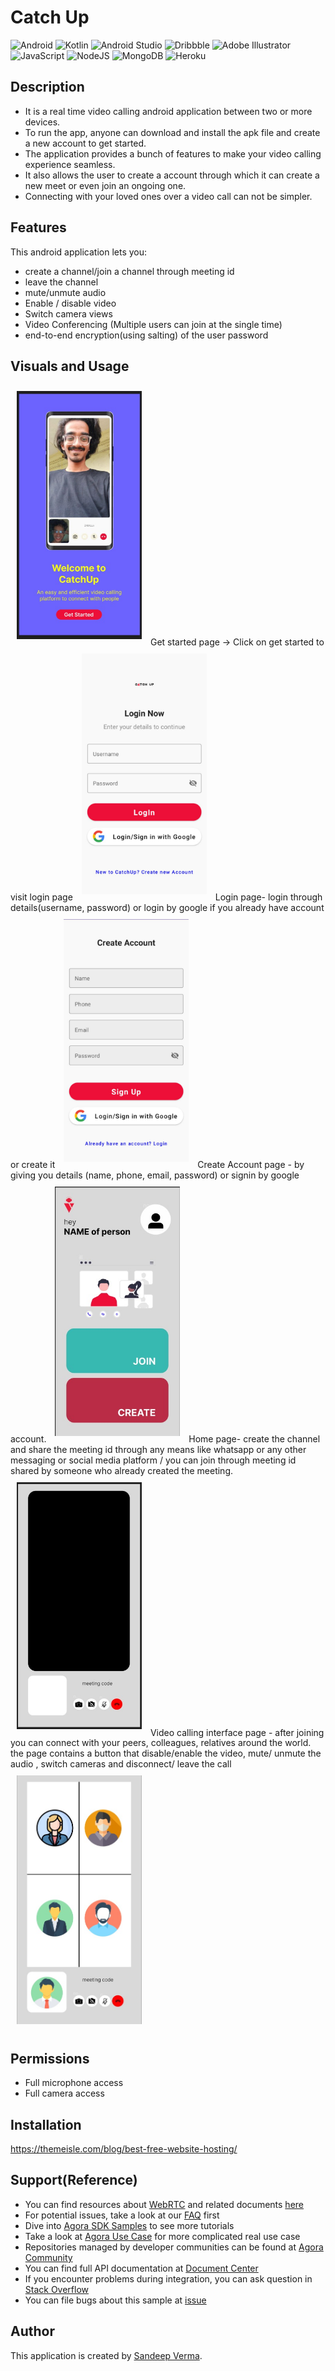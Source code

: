 # Catch Up

![Android](https://img.shields.io/badge/Android-3DDC84?style=for-the-badge&logo=android&logoColor=white)
![Kotlin](https://img.shields.io/badge/kotlin-%237F52FF.svg?style=for-the-badge&logo=kotlin&logoColor=white)
![Android Studio](https://img.shields.io/badge/Android%20Studio-3DDC84.svg?style=for-the-badge&logo=android-studio&logoColor=white)
![Dribbble](https://img.shields.io/badge/Dribbble-EA4C89?style=for-the-badge&logo=dribbble&logoColor=white)
![Adobe Illustrator](https://img.shields.io/badge/adobe%20illustrator-%23FF9A00.svg?style=for-the-badge&logo=adobe%20illustrator&logoColor=white)
![JavaScript](https://img.shields.io/badge/javascript-%23323330.svg?style=for-the-badge&logo=javascript&logoColor=%23F7DF1E)
![NodeJS](https://img.shields.io/badge/node.js-6DA55F?style=for-the-badge&logo=node.js&logoColor=white)
![MongoDB](https://img.shields.io/badge/MongoDB-%234ea94b.svg?style=for-the-badge&logo=mongodb&logoColor=white)
![Heroku](https://img.shields.io/badge/heroku-%23430098.svg?style=for-the-badge&logo=heroku&logoColor=white)

## Description

- It is a real time video calling android application between two or more devices.
- To run the app, anyone can download and install the apk file and create a new account to get started.
- The application provides a bunch of features to make your video calling experience seamless.
- It also allows the user to create a account through which it can create a new meet or even join an ongoing one.
- Connecting with your loved ones over a video call can not be simpler.

## Features

This android application lets you:

- create a channel/join a channel through meeting id
- leave the channel
- mute/unmute audio
- Enable / disable video
- Switch camera views
- Video Conferencing (Multiple users can join at the single time)
- end-to-end encryption(using salting) of the user password

## Visuals and Usage


<img src="/readme/get-started.jpeg" width="200" hspace="10" vspace="10">
Get started page -> Click on get started to visit login page


<img src="/readme/login page.jpeg" width="200" hspace="10" vspace="10">
Login page- login through details(username, password) or login by google if you already have account or create it

<img src="/readme/create-account page.jpeg" width="200" hspace="10" vspace="10">
Create Account page - by giving you details (name, phone, email, password) or signin by google account.

<img src="/readme/home page.jpeg" width="200" hspace="10" vspace="10">
Home page- create the channel and share the meeting id through any means like whatsapp or any other messaging or social media platform / you can join through meeting id shared by someone who already created the meeting.

<img src="/readme/video-call page.jpeg" width="200" hspace="10" vspace="10">
Video calling interface page - after joining you can connect with your peers, colleagues, relatives around the world. the page contains a button that disable/enable the video, mute/ unmute the audio , switch cameras and disconnect/ leave the call

<img src="/readme/group video call.jpeg" width="200" hspace="10" vspace="10">


## Permissions

- Full microphone access	
- Full camera access


## Installation

https://themeisle.com/blog/best-free-website-hosting/

## Support(Reference)

- You can find resources about [WebRTC](https://webrtc.org/) and related documents [here](https://developer.mozilla.org/en-US/docs/Web/API/WebRTC_API/Signaling_and_video_calling)
- For potential issues, take a look at our [FAQ](https://docs.agora.io/en/faq) first
- Dive into [Agora SDK Samples](https://github.com/AgoraIO) to see more tutorials
- Take a look at [Agora Use Case](https://github.com/AgoraIO-usecase) for more complicated real use case
- Repositories managed by developer communities can be found at [Agora Community](https://github.com/AgoraIO-Community)
- You can find full API documentation at [Document Center](https://docs.agora.io/en/)
- If you encounter problems during integration, you can ask question in [Stack Overflow](https://stackoverflow.com/questions/tagged/agora.io)
- You can file bugs about this sample at [issue](https://github.com/AgoraIO/Basic-Video-Call/issues)



## Author 
This application is created by [Sandeep Verma](https://github.com/san-13).
